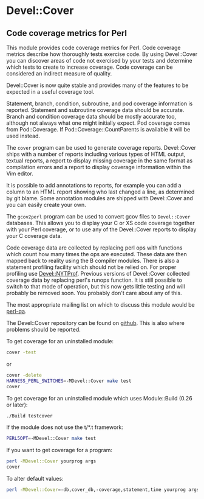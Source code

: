 # Devel::Cover

## Code coverage metrics for Perl

This module provides code coverage metrics for Perl.  Code coverage metrics
describe how thoroughly tests exercise code.  By using Devel::Cover you can
discover areas of code not exercised by your tests and determine which tests to
create to increase coverage.  Code coverage can be considered an indirect
measure of quality.

Devel::Cover is now quite stable and provides many of the features to be
expected in a useful coverage tool.

Statement, branch, condition, subroutine, and pod coverage information is
reported.  Statement and subroutine coverage data should be accurate.  Branch
and condition coverage data should be mostly accurate too, although not always
what one might initially expect.  Pod coverage comes from Pod::Coverage.  If
Pod::Coverage::CountParents is available it will be used instead.

The `cover` program can be used to generate coverage reports.  Devel::Cover
ships with a number of reports including various types of HTML output, textual
reports, a report to display missing coverage in the same format as compilation
errors and a report to display coverage information within the Vim editor.

It is possible to add annotations to reports, for example you can add a column
to an HTML report showing who last changed a line, as determined by git blame.
Some annotation modules are shipped with Devel::Cover and you can easily create
your own.

The `gcov2perl` program can be used to convert gcov files to `Devel::Cover`
databases.  This allows you to display your C or XS code coverage together with
your Perl coverage, or to use any of the Devel::Cover reports to display your C
coverage data.

Code coverage data are collected by replacing perl ops with functions which
count how many times the ops are executed.  These data are then mapped back to
reality using the B compiler modules.  There is also a statement profiling
facility which should not be relied on.  For proper profiling use
[Devel::NYTProf](https://metacpan.org/pod/Devel::NYTProf).  Previous versions
of Devel::Cover collected coverage data by replacing perl's runops function.
It is still possible to switch to that mode of operation, but this now gets
little testing and will probably be removed soon.  You probably don't care
about any of this.

The most appropriate mailing list on which to discuss this module would be
[perl-qa](http://lists.perl.org/list/perl-qa.html).

The Devel::Cover repository can be found on
[github](http://github.com/pjcj/Devel--Cover).  This is also where problems
should be reported.

To get coverage for an uninstalled module:

```sh
cover -test
```

or

```sh
cover -delete
HARNESS_PERL_SWITCHES=-MDevel::Cover make test
cover
```

To get coverage for an uninstalled module which uses Module::Build (0.26 or
later):

```sh
./Build testcover
```

If the module does not use the t/\*.t framework:

```sh
PERL5OPT=-MDevel::Cover make test
```

If you want to get coverage for a program:

```sh
perl -MDevel::Cover yourprog args
cover
```

To alter default values:

```sh
perl -MDevel::Cover=-db,cover_db,-coverage,statement,time yourprog args
```

